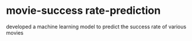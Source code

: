 # movie-success rate-prediction
developed a machine learning model to predict the success rate of various movies 
